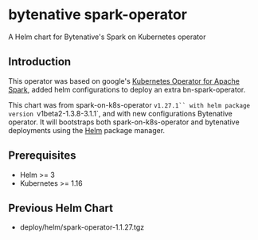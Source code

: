 # bytenative spark-operator

A Helm chart for Bytenative's Spark on Kubernetes operator

## Introduction

This operator was based on google's [Kubernetes Operator for Apache Spark](https://github.com/GoogleCloudPlatform/spark-on-k8s-operator), added helm configurations to deploy an extra bn-spark-operator. 

This chart was from spark-on-k8s-operator `v1.27.1`` with helm package version `v1beta2-1.3.8-3.1.1`, and with new configurations Bytenative operator. It will bootstraps both spark-on-k8s-operator and bytenative deployments using the [Helm](https://helm.sh) package manager.

## Prerequisites

- Helm >= 3
- Kubernetes >= 1.16

## Previous Helm Chart

- deploy/helm/spark-operator-1.1.27.tgz